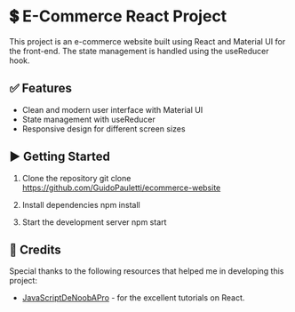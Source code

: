 # :heavy_dollar_sign: E-Commerce React Project

This project is an e-commerce website built using React and Material UI for the front-end. The state management is handled using the useReducer hook.

## :white_check_mark: Features
- Clean and modern user interface with Material UI
- State management with useReducer
- Responsive design for different screen sizes

## :arrow_forward: Getting Started
1. Clone the repository
git clone https://github.com/GuidoPauletti/ecommerce-website

2. Install dependencies
npm install


3. Start the development server
npm start


## :beer: Credits

Special thanks to the following resources that helped me in developing this project:
- [JavaScriptDeNoobAPro](https://www.youtube.com/@JavaScriptDeNoobAPro) - for the excellent tutorials on React.


